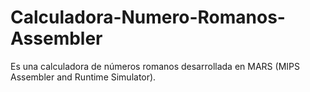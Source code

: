 # Calculadora-Numero-Romanos-Assembler
Es una calculadora de números romanos desarrollada en MARS (MIPS Assembler and Runtime Simulator).
